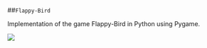 ##``` Flappy-Bird ```


Implementation of the game Flappy-Bird in Python using Pygame.

![](https://github.com/Ojaswy/Flappy-Bird/blob/master/images/bird.gif)
 
